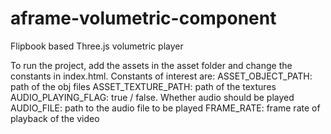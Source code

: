 # aframe-volumetric-component
Flipbook based Three.js volumetric player

To run the project, add the assets in the asset folder and change the constants in index.html. Constants of interest are:
ASSET_OBJECT_PATH: path of the obj files
ASSET_TEXTURE_PATH: path of the textures 
AUDIO_PLAYING_FLAG: true / false. Whether audio should be played
AUDIO_FILE: path to the audio file to be played
FRAME_RATE: frame rate of playback of the video
